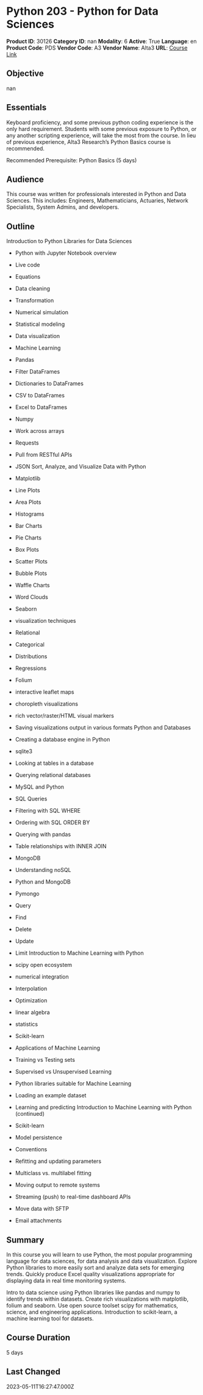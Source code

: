 # Python 203 - Python for Data Sciences

**Product ID**: 30126
**Category ID**: nan
**Modality**: 6
**Active**: True
**Language**: en
**Product Code**: PDS
**Vendor Code**: A3
**Vendor Name**: Alta3
**URL**: [Course Link](https://www.fastlaneus.com/course/alta3-pds)

## Objective
nan

## Essentials
Keyboard proficiency, and some previous python coding experience is the only hard requirement. Students with some previous exposure to Python, or any another scripting experience, will take the most from the course. In lieu of previous experience, Alta3 Research’s Python Basics course is recommended.

Recommended Prerequisite: Python Basics (5 days)

## Audience
This course was written for professionals interested in Python and Data Sciences. This includes: Engineers, Mathematicians, Actuaries, Network Specialists, System Admins, and developers.

## Outline
Introduction to Python Libraries for Data Sciences


- Python with Jupyter Notebook overview
- Live code
- Equations
- Data cleaning
- Transformation
- Numerical simulation
- Statistical modeling
- Data visualization
- Machine Learning
- Pandas
- Filter DataFrames
- Dictionaries to DataFrames
- CSV to DataFrames
- Excel to DataFrames
- Numpy
- Work across arrays
- Requests
- Pull from RESTful APIs
- JSON
Sort, Analyze, and Visualize Data with Python


- Matplotlib
- Line Plots
- Area Plots
- Histograms
- Bar Charts
- Pie Charts
- Box Plots
- Scatter Plots
- Bubble Plots
- Waffle Charts
- Word Clouds
- Seaborn
- visualization techniques
- Relational
- Categorical
- Distributions
- Regressions
- Folium
- interactive leaflet maps
- choropleth visualizations
- rich vector/raster/HTML visual markers
- Saving visualizations output in various formats
Python and Databases


- Creating a database engine in Python
- sqlite3
- Looking at tables in a database
- Querying relational databases
- MySQL and Python
- SQL Queries
- Filtering with SQL WHERE
- Ordering with SQL ORDER BY
- Querying with pandas
- Table relationships with INNER JOIN
- MongoDB
- Understanding noSQL
- Python and MongoDB
- Pymongo
- Query
- Find
- Delete
- Update
- Limit
Introduction to Machine Learning with Python


- scipy open ecosystem 
- numerical integration
- Interpolation
- Optimization
- linear algebra
- statistics
- Scikit-learn
- Applications of Machine Learning
- Training vs Testing sets
- Supervised vs Unsupervised Learning
- Python libraries suitable for Machine Learning
- Loading an example dataset
- Learning and predicting
Introduction to Machine Learning with Python (continued)


- Scikit-learn
- Model persistence
- Conventions
- Refitting and updating parameters
- Multiclass vs. multilabel fitting
- Moving output to remote systems
- Streaming (push) to real-time dashboard APIs
- Move data with SFTP
- Email attachments

## Summary
In this course you will learn to use Python, the most popular programming language for data sciences, for data analysis and data visualization. Explore Python libraries to more easily sort and analyze data sets for emerging trends. Quickly produce Excel quality visualizations appropriate for displaying data in real time monitoring systems. 

Intro to data science using Python libraries like pandas and numpy to identify trends within datasets. Create rich visualizations with matplotlib, folium and seaborn. Use open source toolset scipy for mathematics, science, and engineering applications. Introduction to scikit-learn, a machine learning tool for datasets.

## Course Duration
5 days

## Last Changed
2023-05-11T16:27:47.000Z
